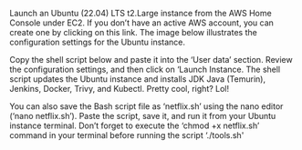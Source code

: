 Launch an Ubuntu (22.04) LTS t2.Large instance from the AWS Home Console under EC2. If you don’t have an active AWS account, you can create one by clicking on this link. The image below illustrates the configuration settings for the Ubuntu instance.

Copy the shell script below and paste it into the ‘User data’ section. Review the configuration settings, and then click on ‘Launch Instance. The shell script updates the Ubuntu instance and installs JDK Java (Temurin), Jenkins, Docker, Trivy, and Kubectl. Pretty cool, right? Lol!

You can also save the Bash script file as ‘netflix.sh’ using the nano editor (‘nano netflix.sh’). Paste the script, save it, and run it from your Ubuntu instance terminal. Don’t forget to execute the ‘chmod +x netflix.sh’ command in your terminal before running the script ‘./tools.sh'

